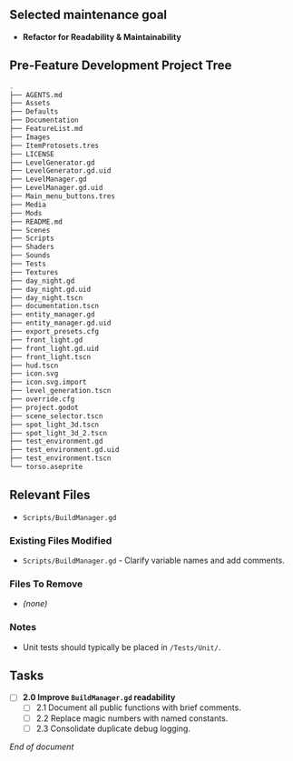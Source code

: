 ## Selected maintenance goal
- **Refactor for Readability & Maintainability**

## Pre-Feature Development Project Tree
```bash
.
├── AGENTS.md
├── Assets
├── Defaults
├── Documentation
├── FeatureList.md
├── Images
├── ItemProtosets.tres
├── LICENSE
├── LevelGenerator.gd
├── LevelGenerator.gd.uid
├── LevelManager.gd
├── LevelManager.gd.uid
├── Main_menu_buttons.tres
├── Media
├── Mods
├── README.md
├── Scenes
├── Scripts
├── Shaders
├── Sounds
├── Tests
├── Textures
├── day_night.gd
├── day_night.gd.uid
├── day_night.tscn
├── documentation.tscn
├── entity_manager.gd
├── entity_manager.gd.uid
├── export_presets.cfg
├── front_light.gd
├── front_light.gd.uid
├── front_light.tscn
├── hud.tscn
├── icon.svg
├── icon.svg.import
├── level_generation.tscn
├── override.cfg
├── project.godot
├── scene_selector.tscn
├── spot_light_3d.tscn
├── spot_light_3d_2.tscn
├── test_environment.gd
├── test_environment.gd.uid
├── test_environment.tscn
└── torso.aseprite
```

## Relevant Files
- `Scripts/BuildManager.gd`


### Existing Files Modified
- `Scripts/BuildManager.gd` - Clarify variable names and add comments.

### Files To Remove
- *(none)*

### Notes
- Unit tests should typically be placed in `/Tests/Unit/`.

## Tasks
- [ ] **2.0 Improve `BuildManager.gd` readability**
  - [ ] 2.1 Document all public functions with brief comments.
  - [ ] 2.2 Replace magic numbers with named constants.
  - [ ] 2.3 Consolidate duplicate debug logging.

*End of document*
